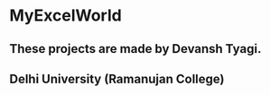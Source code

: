 # MyExcelWorld
## These projects are made by Devansh Tyagi.
## Delhi University (Ramanujan College)
